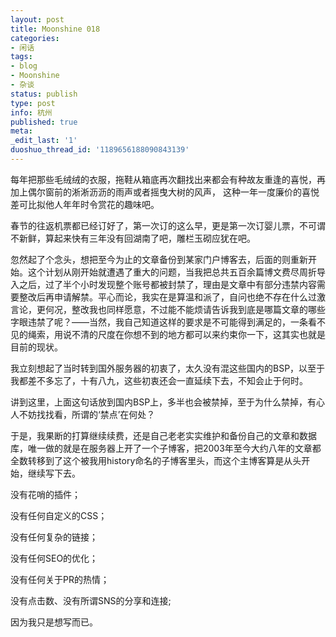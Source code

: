 ```yaml
---
layout: post
title: Moonshine 018
categories:
- 闲话
tags:
- blog
- Moonshine
- 杂谈
status: publish
type: post
info: 杭州
published: true
meta:
_edit_last: '1'
duoshuo_thread_id: '1189656188090843139'
---
```

每年把那些毛绒绒的衣服，拖鞋从箱底再次翻找出来都会有种故友重逢的喜悦，再加上偶尔窗前的淅淅沥沥的雨声或者摇曳大树的风声， 这种一年一度廉价的喜悦差可比拟他人年年时令赏花的趣味吧。

春节的往返机票都已经订好了，第一次订的这么早，更是第一次订婴儿票，不可谓不新鲜，算起来快有三年没有回湖南了吧，雕栏玉砌应犹在吧。

忽然起了个念头，想把至今为止的文章备份到某家门户博客去，后面的则重新开始。这个计划从刚开始就遭遇了重大的问题，当我把总共五百余篇博文费尽周折导入之后，过了半个小时发现整个账号都被封禁了，理由是文章中有部分违禁内容需要整改后再申请解禁。平心而论，我实在是算温和派了，自问也绝不存在什么过激言论，更何况，整改我也同样愿意，不过能不能烦请告诉我到底是哪篇文章的哪些字眼违禁了呢？——当然，我自己知道这样的要求是不可能得到满足的，一条看不见的绳索，用说不清的尺度在你想不到的地方都可以来约束你一下，这其实也就是目前的现状。

我立刻想起了当时转到国外服务器的初衷了，太久没有混这些国内的BSP，以至于我都差不多忘了，十有八九，这些初衷还会一直延续下去，不知会止于何时。

讲到这里，上面这句话放到国内BSP上，多半也会被禁掉，至于为什么禁掉，有心人不妨找找看，所谓的‘禁点’在何处？

于是，我果断的打算继续续费，还是自己老老实实维护和备份自己的文章和数据库，唯一做的就是在服务器上开了一个子博客，把2003年至今大约八年的文章都全数转移到了这个被我用history命名的子博客里头，而这个主博客算是从头开始，继续写下去。

没有花哨的插件；

没有任何自定义的CSS；

没有任何复杂的链接；

没有任何SEO的优化；

没有任何关于PR的热情；

没有点击数、没有所谓SNS的分享和连接;

因为我只是想写而已。

